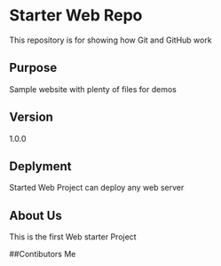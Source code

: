 # Starter Web Repo

This repository is for showing how Git and GitHub work

## Purpose

Sample website with plenty of files for demos

## Version 
1.0.0

## Deplyment 
Started Web Project can deploy any web server


## About Us
This is the first Web starter Project

##Contibutors
Me